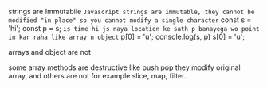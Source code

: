 strings are Immutabile
```Javascript strings are immutable, they cannot be modified "in place" so you cannot modify a single character```
const s = 'hi';
const p = s;
`is time hi js naya location ke sath p banayega wo point in kar raha like array n object`
p[0] = 'u';
console.log(s, p)
s[0] = 'u';
 

arrays and object are not 

some array methods are destructive like push pop they modify original array,
and others are not for example slice, map, filter.

